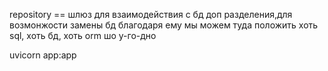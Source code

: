 repository == шлюз для взаимодействия с бд
доп разделения,для возмонжости замены бд
благодаря ему мы можем туда положить хоть sql, хоть бд, хоть orm шо у-го-дно



[//]: # (uvicorn app:app --host 0.0.0.0 --port 80)
uvicorn app:app


